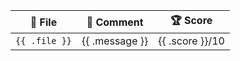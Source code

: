 | 📂 **File**   | 💬 **Comment** | 🏆 **Score** |
| :-----------: |---------------| :-------------: |
| `{{ .file }}` | {{ .message }} | {{ .score }}/10 |
